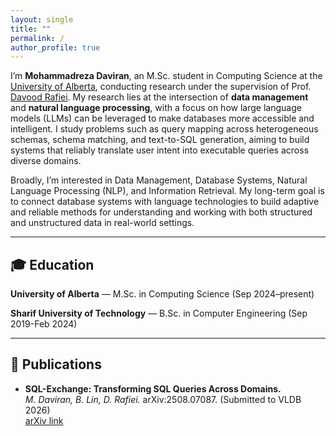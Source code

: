 ```yaml
---
layout: single
title: ""
permalink: /
author_profile: true
---
```


I’m **Mohammadreza Daviran**, an M.Sc. student in Computing Science at the [University of Alberta](https://www.ualberta.ca/en), conducting research under the supervision of Prof. [Davood Rafiei](https://webdocs.cs.ualberta.ca/~drafiei/). My research lies at the intersection of **data management** and **natural language processing**, with a focus on how large language models (LLMs) can be leveraged to make databases more accessible and intelligent. I study problems such as query mapping across heterogeneous schemas, schema matching, and text-to-SQL generation, aiming to build systems that reliably translate user intent into executable queries across diverse domains.  

Broadly, I’m interested in Data Management, Database Systems, Natural Language Processing (NLP), and Information Retrieval. My long-term goal is to connect database systems with language technologies to build adaptive and reliable methods for understanding and working with both structured and unstructured data in real-world settings.

---

## 🎓 Education
**University of Alberta** — M.Sc. in Computing Science (Sep 2024–present)  

**Sharif University of Technology** — B.Sc. in Computer Engineering (Sep 2019-Feb 2024)

---

## 📄 Publications
- **SQL-Exchange: Transforming SQL Queries Across Domains.**  
  *M. Daviran, B. Lin, D. Rafiei.* arXiv:2508.07087. (Submitted to VLDB 2026)  
  [arXiv link](https://arxiv.org/abs/2508.07087)
